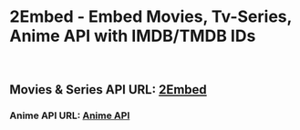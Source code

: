 <h1>2Embed - Embed Movies, Tv-Series, Anime API with IMDB/TMDB IDs</h1>
<br>
<h2>Movies & Series API URL: <a href="https://www.2embed.cc/">2Embed</a></h2>
<h3>Anime API URL: <a href="https://anime-api.xyz/">Anime API</a></h3>
